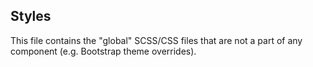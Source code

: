 ## Styles

This file contains the "global" SCSS/CSS files that are not a part of any component (e.g. Bootstrap theme overrides).
